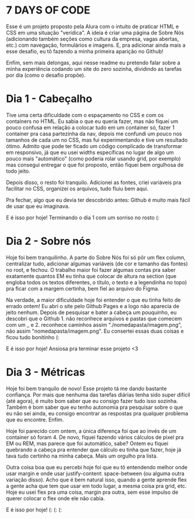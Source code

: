 # 7 DAYS OF CODE

Esse é um projeto proposto pela Alura com o intuito de praticar HTML e CSS em uma situação "verídica".
A ideia é criar uma página de Sobre Nós (adicionando também seções como cultura da empresa, vagas abertas, etc.) com navegação, formulários e imagens.
E, pra adicionar ainda mais a esse desafio, eu tô fazendo a minha primeira aparição no Github!

Enfim, sem mais delongas, aqui nesse readme eu pretendo falar sobre a minha experiência codando um site do zero sozinha, dividindo as tarefas por dia (como o desafio propõe).

# Dia 1 - Cabeçalho

Tive uma certa dificuldade com o espaçamento no CSS e com os containers no HTML. Eu sabia o que eu queria fazer, mas não fiquei um pouco confusa em relação a colocar tudo em um container só, fazer 1 container pra casa partezinha da nav, depois me confundi um pouco nos tamanhos de cada um no CSS, mas fui experimentando e tive um resultado ótimo.
Admito que pode ter ficado um código complicado de transformar em responsivo, já que eu usei widths específicas no lugar de algo um pouco mais "automático" (como poderia rolar usando grid, por exemplo) mas consegui entregar o que foi proposto, então fiquei bem orgulhosa de todo jeito.

Depois disso, o resto foi tranquilo. Adicionei as fontes, criei variáveis pra facilitar no CSS, organizei os arquivos, tudo fluiu bem aqui.

Pra fechar, algo que eu devia ter descobrido antes: Github é muito mais fácil de usar que eu imaginava.

E é isso por hoje! Terminando o dia 1 com um sorriso no rosto (:

# Dia 2 - Sobre nós

Hoje foi bem tranquilinho. A parte do Sobre Nós foi só pôr um flex column, centralizar tudo, adicionar algumas variáveis (de cor e tamanho das fontes) no root, e fechou.
O trabalho maior foi fazer algumas contas pra saber exatamente quantos EM eu tinha que colocar de altura na section (que engloba todos os textos diferentes, o título, o texto e a legendinha no topo) pra ficar com a margem certinha, bem fiel ao arquivo do Figma.

Na verdade, a maior dificuldade hoje foi entender o que eu tinha feito de errado ontem!
Eu abri o site pelo Github Pages e a logo não aparecia de jeito nenhum. Depois de pesquisar e bater a cabeça um pouquinho, eu descobri que o Github 1. não reconhece arquivos e pastas que comecem com um _ e 2. reconhece caminhos assim "./nomedapasta/imagem.png", não assim "nomedapasta/imagem.png".
Eu consertei essas duas coisas e ficou tudo bonitinho (:

E é isso por hoje! Ansiosa pra terminar esse projeto <3

# Dia 3 - Métricas

Hoje foi bem tranquilo de novo! Esse projeto tá me dando bastante confiança. Por mais que nenhuma das tarefas diárias tenha sido super difícil (até agora), é muito bom saber que eu consigo fazer tudo isso sozinha. Também é bom saber que eu tenho autonomia pra pesquisar sobre o que eu não sei ainda, eu consigo encontrar as respostas pra qualquer problema que eu encontre. Enfim.

Hoje foi parecido com ontem, a única diferença foi que ao invés de um container só foram 4. De novo, fiquei fazendo vários cálculos de pixel pra EM ou REM, mas parece que foi automático, sabe? Ontem eu fiquei quebrando a cabeça pra entender que cálculo eu tinha que fazer, hoje já tava tudo certinho na minha cabeça. Mais um orgulho pra lista.

Outra coisa boa que eu percebi hoje foi que eu tô entendendo melhor onde usar margin e onde usar justify-content: space-between (ou alguma outra variação disso).
Acho que é bem natural isso, quando a gente aprende flex a gente acha que tem que usar em todo lugar, a mesma coisa pra grid, etc.
Hoje eu usei flex pra uma coisa, margin pra outra, sem esse impulso de querer colocar o flex onde ele não cabia.

E é isso por hoje! (: (: (:
